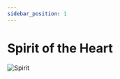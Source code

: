 ```yaml
---
sidebar_position: 1
---
```


# Spirit of the Heart

![Spirit](https://vwiki.valorserver.com/api/item/picture/spirit%20of%20the%20heart)


